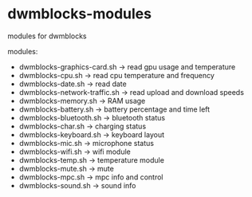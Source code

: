 # dwmblocks-modules

modules for dwmblocks

modules:
* dwmblocks-graphics-card.sh -> read gpu usage and temperature
* dwmblocks-cpu.sh -> read cpu temperature and frequency
* dwmblocks-date.sh -> read date
* dwmblocks-network-traffic.sh -> read upload and download speeds
* dwmblocks-memory.sh -> RAM usage
* dwmblocks-battery.sh -> battery percentage and time left
* dwmblocks-bluetooth.sh -> bluetooth status
* dwmblocks-char.sh -> charging status
* dwmblocks-keyboard.sh -> keyboard layout
* dwmblocks-mic.sh -> microphone status
* dwmblocks-wifi.sh -> wifi module
* dwmblocks-temp.sh -> temperature module
* dwmblocks-mute.sh -> mute
* dwmblocks-mpc.sh -> mpc info and control
* dwmblocks-sound.sh -> sound info
